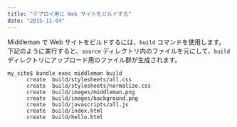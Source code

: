 ```yaml
---
title: "デプロイ用に Web サイトをビルドする"
date: "2015-11-04"
---
```


Middleman で Web サイトをビルドするには、`build` コマンドを使用します。
下記のように実行すると、`source` ディレクトリ内のファイルを元にして、`build` ディレクトリにアップロード用のファイル群が生成されます。

```
my_site$ bundle exec middleman build
      create  build/stylesheets/all.css
      create  build/stylesheets/normalize.css
      create  build/images/middleman.png
      create  build/images/background.png
      create  build/javascripts/all.js
      create  build/index.html
      create  build/hello.html
```

